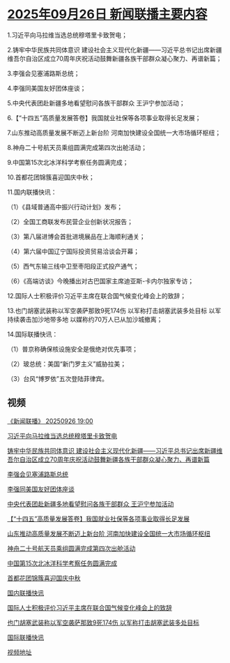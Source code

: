 # [2025年09月26日 新闻联播主要内容](https://tv.cctv.com/lm/xwlb/day/20250926.shtml)

1.习近平向马拉维当选总统穆塔里卡致贺电；

2.铸牢中华民族共同体意识 建设社会主义现代化新疆——习近平总书记出席新疆维吾尔自治区成立70周年庆祝活动鼓舞新疆各族干部群众凝心聚力、再谱新篇；

3.李强会见塞浦路斯总统；

4.李强同美国友好团体座谈；

5.中央代表团赴新疆多地看望慰问各族干部群众 王沪宁参加活动；

6.【“十四五”高质量发展答卷】我国就业社保等各项事业取得长足发展；

7.山东推动高质量发展不断迈上新台阶 河南加快建设全国统一大市场循环枢纽；

8.神舟二十号航天员乘组圆满完成第四次出舱活动；

9.中国第15次北冰洋科学考察任务圆满完成；

10.首都花团锦簇喜迎国庆中秋；

11.国内联播快讯：

（1）《县域普通高中振兴行动计划》发布；

（2）全国工商联发布民营企业创新状况报告；

（3）第八届进博会首批进境展品在上海顺利通关；

（4）第六届中国辽宁国际投资贸易洽谈会开幕；

（5）西气东输三线中卫至枣阳段正式投产通气；

（6）《高端访谈》今晚播出对古巴国家主席迪亚斯-卡内尔独家专访；

12.国际人士积极评价习近平主席在联合国气候变化峰会上的致辞；

13.也门胡塞武装称以军空袭萨那致9死174伤 以军称打击胡塞武装多处目标 以军持续袭击加沙地带多地 以媒称约70万人已从加沙城撤离；

14.国际联播快讯：

（1）普京称确保核设施安全是俄绝对优先事项；

（2）玻总统：美国“新门罗主义”威胁拉美；

（3）台风“博罗依”五次登陆菲律宾。

## 视频

[《新闻联播》 20250926 19:00](https://tv.cctv.com/2025/09/26/VIDE5DmuHbJtgmIR99GX98kG250926.shtml)

[习近平向马拉维当选总统穆塔里卡致贺电](https://tv.cctv.com/2025/09/26/VIDEE1Ksx3GgONtQXvfRFcDA250926.shtml)

[铸牢中华民族共同体意识 建设社会主义现代化新疆——习近平总书记出席新疆维吾尔自治区成立70周年庆祝活动鼓舞新疆各族干部群众凝心聚力、再谱新篇](https://tv.cctv.com/2025/09/26/VIDEfmwtDVAEpIFQxMqoUHw3250926.shtml)

[李强会见塞浦路斯总统](https://tv.cctv.com/2025/09/26/VIDEgCNqqPeeon6CUnfRpi4Q250926.shtml)

[李强同美国友好团体座谈](https://tv.cctv.com/2025/09/26/VIDEA1tMOyOA1DCSMcVyhMZc250926.shtml)

[中央代表团赴新疆多地看望慰问各族干部群众 王沪宁参加活动](https://tv.cctv.com/2025/09/26/VIDEEfrWgCJuK2G1El3CbODZ250926.shtml)

[【“十四五”高质量发展答卷】我国就业社保等各项事业取得长足发展](https://tv.cctv.com/2025/09/26/VIDEOO0cRKM6zTVXpWEiqojB250926.shtml)

[山东推动高质量发展不断迈上新台阶 河南加快建设全国统一大市场循环枢纽](https://tv.cctv.com/2025/09/26/VIDEg0lbE3ZlXoEOWDICTm8l250926.shtml)

[神舟二十号航天员乘组圆满完成第四次出舱活动](https://tv.cctv.com/2025/09/26/VIDE2c9iOn8EwbYicb2JzpfD250926.shtml)

[中国第15次北冰洋科学考察任务圆满完成](https://tv.cctv.com/2025/09/26/VIDEKC1qoL2HhqTKCCsC1oSD250926.shtml)

[首都花团锦簇喜迎国庆中秋](https://tv.cctv.com/2025/09/26/VIDEPct17a8F6YpVurkSUcsf250926.shtml)

[国内联播快讯](https://tv.cctv.com/2025/09/26/VIDEZDRTzhrirfHDQPS5VoJf250926.shtml)

[国际人士积极评价习近平主席在联合国气候变化峰会上的致辞](https://tv.cctv.com/2025/09/26/VIDED3G3XsoXOtlLfzrGvELB250926.shtml)

[也门胡塞武装称以军空袭萨那致9死174伤 以军称打击胡塞武装多处目标](https://tv.cctv.com/2025/09/26/VIDEAONTdOp5glOkmFdKtlnW250926.shtml)

[国际联播快讯](https://tv.cctv.com/2025/09/26/VIDENZrAtHEzw7jkwrwC3QIy250926.shtml)

[视频地址](https://tv.cctv.com/lm/xwlb/day/20250926.shtml) 

